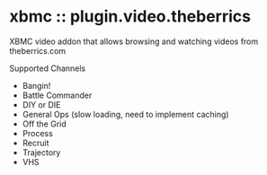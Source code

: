 xbmc :: plugin.video.theberrics
===============================

XBMC video addon that allows browsing and watching videos from theberrics.com

Supported Channels

* Bangin!
* Battle Commander
* DIY or DIE
* General Ops (slow loading, need to implement caching)
* Off the Grid
* Process
* Recruit
* Trajectory
* VHS
